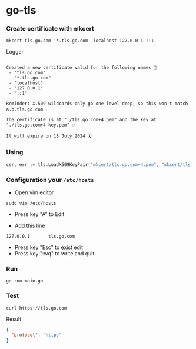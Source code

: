 # go-tls

### Create certificate with mkcert

```shell
mkcert tls.go.com '*.tls.go.com' localhost 127.0.0.1 ::1
```

Logger

```shell

Created a new certificate valid for the following names 📜
 - "tls.go.com"
 - "*.tls.go.com"
 - "localhost"
 - "127.0.0.1"
 - "::1"

Reminder: X.509 wildcards only go one level deep, so this won't match a.b.tls.go.com ℹ️

The certificate is at "./tls.go.com+4.pem" and the key at "./tls.go.com+4-key.pem" ✅

It will expire on 18 July 2024 🗓

```

### Using

```go
cer, err := tls.LoadX509KeyPair("mkcert/tls.go.com+4.pem", "mkcert/tls.go.com+4-key.pem")
```

### Configuration your `/etc/hosts`

- Open vim editor

```shell
sudo vim /etc/hosts
```

- Press key "A" to Edit

- Add this line

```shell
127.0.0.1       tls.go.com
```

- Press key "Esc" to exist edit
- Press key ":wq" to write and quit 


### Run

```shell
go run main.go
```

### Test

```shell
curl https://tls.go.com
```

Result

```json
{
  "protocol": "https"
}
```